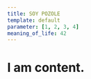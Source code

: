 ```yaml
---
title: SOY POZOLE
template: default
parameter: [1, 2, 3, 4]
meaning_of_life: 42
---
```


# I am content.
